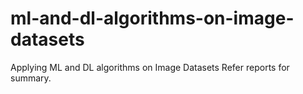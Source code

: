 # ml-and-dl-algorithms-on-image-datasets
Applying ML and DL algorithms on Image Datasets
Refer reports for summary.
